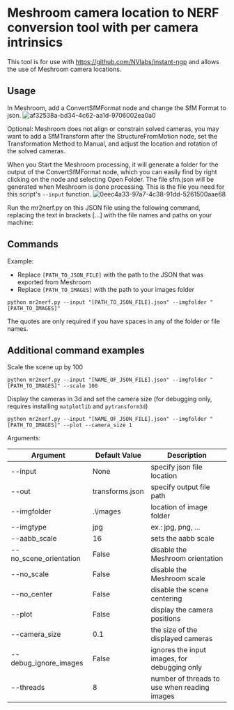 # Meshroom camera location to NERF conversion tool with per camera intrinsics
This tool is for use with https://github.com/NVlabs/instant-ngp and allows the use of Meshroom camera locations.

## Usage
In Meshroom, add a ConvertSfMFormat node and change the SfM Format to json.
![af32538a-bd34-4c62-aa1d-9706002ea0a0](https://github.com/joreeves/mr2nerf/assets/82180221/3663a596-fe07-4a40-9cd8-e78cb2ca593d)

Optional: Meshroom does not align or constrain solved cameras, you may want to add 
a SfMTransform after the StructureFromMotion node, set the Transformation Method to Manual,
and adjust the location and rotation of the solved cameras.

When you Start the Meshroom processing, it will generate a folder for the output of the
ConvertSfMFormat node, which you can easily find by right clicking on the node and
selecting Open Folder. The file sfm.json will be generated when Meshroom is done processing.
This is the file you need for this script's `--input` function.
![0eec4a33-97a7-4c38-91dd-5261500aae68](https://github.com/joreeves/mr2nerf/assets/82180221/1cd001b8-7612-44f1-abe7-a4696a98a357)

Run the mr2nerf.py on this JSON file using the following command, replacing the text in brackets […] with the file names and paths on your machine:

## Commands
Example:
- Replace `[PATH_TO_JSON_FILE]` with the path to the JSON that was exported from Meshroom
- Replace `[PATH_TO_IMAGES]` with the path to your images folder
```
python mr2nerf.py --input "[PATH_TO_JSON_FILE].json" --imgfolder "[PATH_TO_IMAGES]"
```
The quotes are only required if you have spaces in any of the folder or file names.

## Additional command examples
Scale the scene up by 100
```
python mr2nerf.py --input "[NAME_OF_JSON_FILE].json" --imgfolder "[PATH_TO_IMAGES]" --scale 100
```

Display the cameras in 3d and set the camera size (for debugging only, requires installing `matplotlib` and `pytransform3d`)
```
python mr2nerf.py --input "[NAME_OF_JSON_FILE].json" --imgfolder "[PATH_TO_IMAGES]" --plot --camera_size 1
```

Arguments:

| Argument               | Default Value   | Description                                  |
|------------------------|-----------------|----------------------------------------------|
| --input                | None            | specify json file location                   |
| --out                  | transforms.json | specify output file path                     |
| --imgfolder            | .\images        | location of image folder                     |
| --imgtype              | jpg             | ex.: jpg, png, ...                           |
| --aabb_scale           | 16              | sets the aabb scale                          |
| --no_scene_orientation | False           | disable the Meshroom orientation             |
| --no_scale             | False           | disable the Meshroom scale                   |
| --no_center            | False           | disable the scene centering                  |
| --plot                 | False           | display the camera positions                 |
| --camera_size          | 0.1             | the size of the displayed cameras            |
| --debug_ignore_images  | False           | ignores the input images, for debugging only |
| --threads              | 8               | number of threads to use when reading images |

